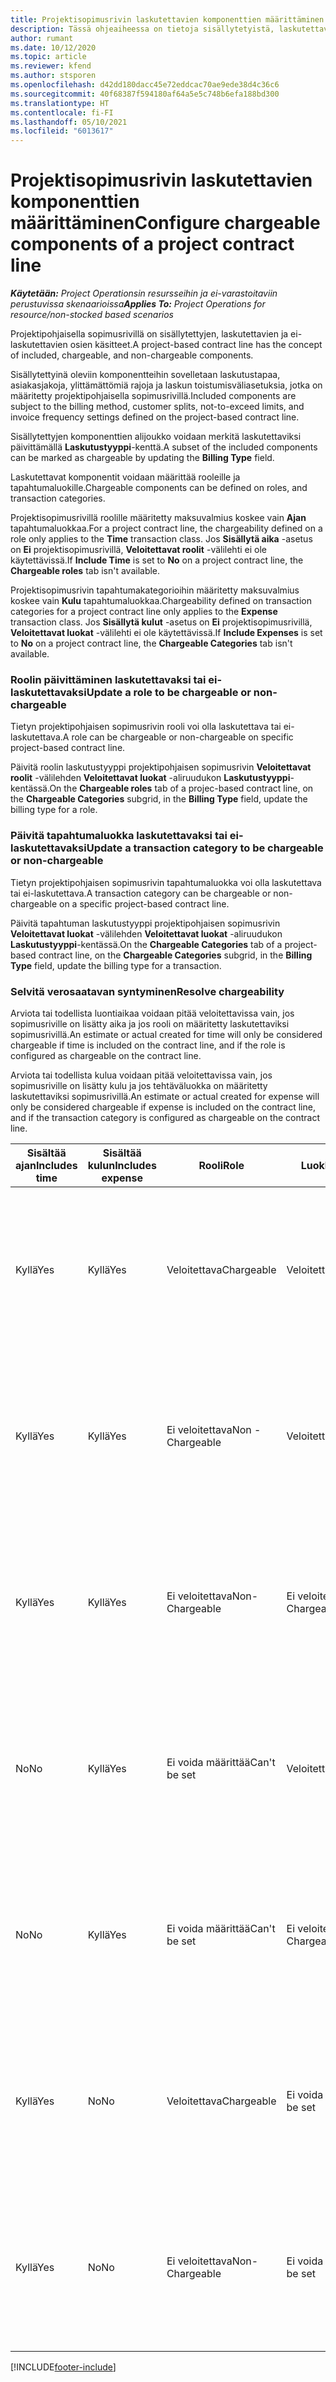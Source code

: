 ```yaml
---
title: Projektisopimusrivin laskutettavien komponenttien määrittäminen
description: Tässä ohjeaiheessa on tietoja sisällytetyistä, laskutettavista ja ei-laskutettavista komponenteista sopimusriveillä.
author: rumant
ms.date: 10/12/2020
ms.topic: article
ms.reviewer: kfend
ms.author: stsporen
ms.openlocfilehash: d42dd180dacc45e72eddcac70ae9ede38d4c36c6
ms.sourcegitcommit: 40f68387f594180af64a5e5c748b6efa188bd300
ms.translationtype: HT
ms.contentlocale: fi-FI
ms.lasthandoff: 05/10/2021
ms.locfileid: "6013617"
---
```

# <a name="configure-chargeable-components-of-a-project-contract-line"></a><span data-ttu-id="18c89-103">Projektisopimusrivin laskutettavien komponenttien määrittäminen</span><span class="sxs-lookup"><span data-stu-id="18c89-103">Configure chargeable components of a project contract line</span></span>

<span data-ttu-id="18c89-104">_**Käytetään:** Project Operationsin resursseihin ja ei-varastoitaviin perustuvissa skenaarioissa_</span><span class="sxs-lookup"><span data-stu-id="18c89-104">_**Applies To:** Project Operations for resource/non-stocked based scenarios_</span></span>

<span data-ttu-id="18c89-105">Projektipohjaisella sopimusrivillä on sisällytettyjen, laskutettavien ja ei-laskutettavien osien käsitteet.</span><span class="sxs-lookup"><span data-stu-id="18c89-105">A project-based contract line has the concept of included, chargeable, and non-chargeable components.</span></span>

<span data-ttu-id="18c89-106">Sisällytettyinä oleviin komponentteihin sovelletaan laskutustapaa, asiakasjakoja, ylittämättömiä rajoja ja laskun toistumisväliasetuksia, jotka on määritetty projektipohjaisella sopimusrivillä.</span><span class="sxs-lookup"><span data-stu-id="18c89-106">Included components are subject to the billing method, customer splits, not-to-exceed limits, and invoice frequency settings defined on the project-based contract line.</span></span>

<span data-ttu-id="18c89-107">Sisällytettyjen komponenttien alijoukko voidaan merkitä laskutettaviksi päivittämällä **Laskutustyyppi**-kenttä.</span><span class="sxs-lookup"><span data-stu-id="18c89-107">A subset of the included components can be marked as chargeable by updating the **Billing Type** field.</span></span>

<span data-ttu-id="18c89-108">Laskutettavat komponentit voidaan määrittää rooleille ja tapahtumaluokille.</span><span class="sxs-lookup"><span data-stu-id="18c89-108">Chargeable components can be defined on roles, and transaction categories.</span></span>

<span data-ttu-id="18c89-109">Projektisopimusrivillä roolille määritetty maksuvalmius koskee vain **Ajan** tapahtumaluokkaa.</span><span class="sxs-lookup"><span data-stu-id="18c89-109">For a project contract line, the chargeability defined on a role only applies to the **Time** transaction class.</span></span> <span data-ttu-id="18c89-110">Jos **Sisällytä aika** -asetus on **Ei** projektisopimusrivillä, **Veloitettavat roolit** -välilehti ei ole käytettävissä.</span><span class="sxs-lookup"><span data-stu-id="18c89-110">If **Include Time** is set to **No** on a project contract line, the **Chargeable roles** tab isn't available.</span></span>

<span data-ttu-id="18c89-111">Projektisopimusrivin tapahtumakategorioihin määritetty maksuvalmius koskee vain **Kulu** tapahtumaluokkaa.</span><span class="sxs-lookup"><span data-stu-id="18c89-111">Chargeability defined on transaction categories for a project contract line only applies to the **Expense** transaction class.</span></span> <span data-ttu-id="18c89-112">Jos **Sisällytä kulut** -asetus on **Ei** projektisopimusrivillä, **Veloitettavat luokat** -välilehti ei ole käytettävissä.</span><span class="sxs-lookup"><span data-stu-id="18c89-112">If **Include Expenses** is set to **No** on a project contract line, the **Chargeable Categories** tab isn't available.</span></span>

### <a name="update-a-role-to-be-chargeable-or-non-chargeable"></a><span data-ttu-id="18c89-113">Roolin päivittäminen laskutettavaksi tai ei-laskutettavaksi</span><span class="sxs-lookup"><span data-stu-id="18c89-113">Update a role to be chargeable or non-chargeable</span></span>

<span data-ttu-id="18c89-114">Tietyn projektipohjaisen sopimusrivin rooli voi olla laskutettava tai ei-laskutettava.</span><span class="sxs-lookup"><span data-stu-id="18c89-114">A role can be chargeable or non-chargeable on specific project-based contract line.</span></span>

<span data-ttu-id="18c89-115">Päivitä roolin laskutustyyppi projektipohjaisen sopimusrivin **Veloitettavat roolit** -välilehden **Veloitettavat luokat** -aliruudukon **Laskutustyyppi**-kentässä.</span><span class="sxs-lookup"><span data-stu-id="18c89-115">On the **Chargeable roles** tab of a projec-based contract line, on the **Chargeable Categories** subgrid, in the **Billing Type** field, update the billing type for a role.</span></span>

### <a name="update-a-transaction-category-to-be-chargeable-or-non-chargeable"></a><span data-ttu-id="18c89-116">Päivitä tapahtumaluokka laskutettavaksi tai ei-laskutettavaksi</span><span class="sxs-lookup"><span data-stu-id="18c89-116">Update a transaction category to be chargeable or non-chargeable</span></span>

<span data-ttu-id="18c89-117">Tietyn projektipohjaisen sopimusrivin tapahtumaluokka voi olla laskutettava tai ei-laskutettava.</span><span class="sxs-lookup"><span data-stu-id="18c89-117">A transaction category can be chargeable or non-chargeable on a specific project-based contract line.</span></span>

<span data-ttu-id="18c89-118">Päivitä tapahtuman laskutustyyppi projektipohjaisen sopimusrivin **Veloitettavat luokat** -välilehden **Veloitettavat luokat** -aliruudukon **Laskutustyyppi**-kentässä.</span><span class="sxs-lookup"><span data-stu-id="18c89-118">On the **Chargeable Categories** tab of a project-based contract line, on the **Chargeable Categories** subgrid, in the **Billing Type** field, update the billing type for a transaction.</span></span>

### <a name="resolve-chargeability"></a><span data-ttu-id="18c89-119">Selvitä verosaatavan syntyminen</span><span class="sxs-lookup"><span data-stu-id="18c89-119">Resolve chargeability</span></span>

<span data-ttu-id="18c89-120">Arviota tai todellista luontiaikaa voidaan pitää veloitettavissa vain, jos sopimusriville on lisätty aika ja jos rooli on määritetty laskutettaviksi sopimusrivillä.</span><span class="sxs-lookup"><span data-stu-id="18c89-120">An estimate or actual created for time will only be considered chargeable if time is included on the contract line, and if the role is configured as chargeable on the contract line.</span></span>

<span data-ttu-id="18c89-121">Arviota tai todellista kulua voidaan pitää veloitettavissa vain, jos sopimusriville on lisätty kulu ja jos tehtäväluokka on määritetty laskutettaviksi sopimusrivillä.</span><span class="sxs-lookup"><span data-stu-id="18c89-121">An estimate or actual created for expense will only be considered chargeable if expense is included on the contract line, and if the transaction category is configured as chargeable on the contract line.</span></span>

| <span data-ttu-id="18c89-122">Sisältää ajan</span><span class="sxs-lookup"><span data-stu-id="18c89-122">Includes time</span></span> | <span data-ttu-id="18c89-123">Sisältää kulun</span><span class="sxs-lookup"><span data-stu-id="18c89-123">Includes expense</span></span> | <span data-ttu-id="18c89-124">Rooli</span><span class="sxs-lookup"><span data-stu-id="18c89-124">Role</span></span> | <span data-ttu-id="18c89-125">Luokka</span><span class="sxs-lookup"><span data-stu-id="18c89-125">Category</span></span> | <span data-ttu-id="18c89-126">Tehtävä</span><span class="sxs-lookup"><span data-stu-id="18c89-126">Task</span></span> |
| --- | --- | --- | --- | --- |
| <span data-ttu-id="18c89-127">Kyllä</span><span class="sxs-lookup"><span data-stu-id="18c89-127">Yes</span></span> | <span data-ttu-id="18c89-128">Kyllä</span><span class="sxs-lookup"><span data-stu-id="18c89-128">Yes</span></span> | <span data-ttu-id="18c89-129">Veloitettava</span><span class="sxs-lookup"><span data-stu-id="18c89-129">Chargeable</span></span> | <span data-ttu-id="18c89-130">Veloitettava</span><span class="sxs-lookup"><span data-stu-id="18c89-130">Chargeable</span></span> | <span data-ttu-id="18c89-131">Laskutus toteutuneesta ajasta: Laskutettava</span><span class="sxs-lookup"><span data-stu-id="18c89-131">Billing on a time actual: Chargeable</span></span> </br><span data-ttu-id="18c89-132">Laskutustyyppi tosiasiallisesta kustannuksesta: Laskutettava</span><span class="sxs-lookup"><span data-stu-id="18c89-132">Billing type on an expense actual: Chargeable</span></span> |
| <span data-ttu-id="18c89-133">Kyllä</span><span class="sxs-lookup"><span data-stu-id="18c89-133">Yes</span></span> | <span data-ttu-id="18c89-134">Kyllä</span><span class="sxs-lookup"><span data-stu-id="18c89-134">Yes</span></span> | <span data-ttu-id="18c89-135">Ei veloitettava</span><span class="sxs-lookup"><span data-stu-id="18c89-135">Non - Chargeable</span></span> | <span data-ttu-id="18c89-136">Veloitettava</span><span class="sxs-lookup"><span data-stu-id="18c89-136">Chargeable</span></span> | <span data-ttu-id="18c89-137">Laskutus toteutuneesta ajasta: Ei veloitettava</span><span class="sxs-lookup"><span data-stu-id="18c89-137">Billing on a time actual: Non-Chargeable</span></span> </br><span data-ttu-id="18c89-138">Laskutustyyppi tosiasiallisesta kustannuksesta: Laskutettava</span><span class="sxs-lookup"><span data-stu-id="18c89-138">Billing type on an expense actual: Chargeable</span></span> |
| <span data-ttu-id="18c89-139">Kyllä</span><span class="sxs-lookup"><span data-stu-id="18c89-139">Yes</span></span> | <span data-ttu-id="18c89-140">Kyllä</span><span class="sxs-lookup"><span data-stu-id="18c89-140">Yes</span></span> | <span data-ttu-id="18c89-141">Ei veloitettava</span><span class="sxs-lookup"><span data-stu-id="18c89-141">Non-Chargeable</span></span> | <span data-ttu-id="18c89-142">Ei veloitettava</span><span class="sxs-lookup"><span data-stu-id="18c89-142">Non-Chargeable</span></span> | <span data-ttu-id="18c89-143">Laskutus toteutuneesta ajasta: Ei veloitettava</span><span class="sxs-lookup"><span data-stu-id="18c89-143">Billing on a time actual: Non-Chargeable</span></span> </br><span data-ttu-id="18c89-144">Laskutustyyppi tosiasiallisesta kustannuksesta: Ei veloitettava</span><span class="sxs-lookup"><span data-stu-id="18c89-144">Billing type on an expense actual: Non-Chargeable</span></span> |
| <span data-ttu-id="18c89-145">No</span><span class="sxs-lookup"><span data-stu-id="18c89-145">No</span></span> | <span data-ttu-id="18c89-146">Kyllä</span><span class="sxs-lookup"><span data-stu-id="18c89-146">Yes</span></span> | <span data-ttu-id="18c89-147">Ei voida määrittää</span><span class="sxs-lookup"><span data-stu-id="18c89-147">Can't be set</span></span> | <span data-ttu-id="18c89-148">Veloitettava</span><span class="sxs-lookup"><span data-stu-id="18c89-148">Chargeable</span></span> | <span data-ttu-id="18c89-149">Laskutus toteutuneesta ajasta: Ei saatavilla</span><span class="sxs-lookup"><span data-stu-id="18c89-149">Billing on a time actual: Not available</span></span> </br><span data-ttu-id="18c89-150">Laskutustyyppi tosiasiallisesta kustannuksesta: Laskutettava</span><span class="sxs-lookup"><span data-stu-id="18c89-150">Billing type on an expense actual:Chargeable</span></span> |
| <span data-ttu-id="18c89-151">No</span><span class="sxs-lookup"><span data-stu-id="18c89-151">No</span></span> | <span data-ttu-id="18c89-152">Kyllä</span><span class="sxs-lookup"><span data-stu-id="18c89-152">Yes</span></span> | <span data-ttu-id="18c89-153">Ei voida määrittää</span><span class="sxs-lookup"><span data-stu-id="18c89-153">Can't be set</span></span> | <span data-ttu-id="18c89-154">Ei veloitettava</span><span class="sxs-lookup"><span data-stu-id="18c89-154">Non-Chargeable</span></span> | <span data-ttu-id="18c89-155">Laskutus toteutuneesta ajasta: Ei saatavilla</span><span class="sxs-lookup"><span data-stu-id="18c89-155">Billing on a time actual: Not available</span></span> </br><span data-ttu-id="18c89-156">Laskutustyyppi tosiasiallisesta kustannuksesta: Ei veloitettava</span><span class="sxs-lookup"><span data-stu-id="18c89-156">Billing type on an expense actual: Non-chargeable</span></span> |
| <span data-ttu-id="18c89-157">Kyllä</span><span class="sxs-lookup"><span data-stu-id="18c89-157">Yes</span></span> | <span data-ttu-id="18c89-158">No</span><span class="sxs-lookup"><span data-stu-id="18c89-158">No</span></span> | <span data-ttu-id="18c89-159">Veloitettava</span><span class="sxs-lookup"><span data-stu-id="18c89-159">Chargeable</span></span> | <span data-ttu-id="18c89-160">Ei voida määrittää</span><span class="sxs-lookup"><span data-stu-id="18c89-160">Can't be set</span></span> | <span data-ttu-id="18c89-161">Laskutus toteutuneesta ajasta: Laskutettava</span><span class="sxs-lookup"><span data-stu-id="18c89-161">Billing on a time actual: Chargeable</span></span> </br><span data-ttu-id="18c89-162">Laskutustyyppi tosiasiallisesta kustannuksesta: Ei saatavilla</span><span class="sxs-lookup"><span data-stu-id="18c89-162">Billing type on an expense actual: Not available</span></span> |
| <span data-ttu-id="18c89-163">Kyllä</span><span class="sxs-lookup"><span data-stu-id="18c89-163">Yes</span></span> | <span data-ttu-id="18c89-164">No</span><span class="sxs-lookup"><span data-stu-id="18c89-164">No</span></span> | <span data-ttu-id="18c89-165">Ei veloitettava</span><span class="sxs-lookup"><span data-stu-id="18c89-165">Non-Chargeable</span></span> | <span data-ttu-id="18c89-166">Ei voida määrittää</span><span class="sxs-lookup"><span data-stu-id="18c89-166">Can't be set</span></span> | <span data-ttu-id="18c89-167">Laskutus toteutuneesta ajasta: Ei veloitettava</span><span class="sxs-lookup"><span data-stu-id="18c89-167">Billing on a time actual: Non-chargeable</span></span> </br> <span data-ttu-id="18c89-168">Laskutustyyppi tosiasiallisesta kustannuksesta: Ei saatavilla</span><span class="sxs-lookup"><span data-stu-id="18c89-168">Billing type on an expense actual: Not available</span></span> |


[!INCLUDE[footer-include](../includes/footer-banner.md)]
